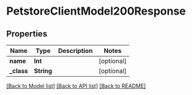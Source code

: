# PetstoreClientModel200Response

## Properties
Name | Type | Description | Notes
------------ | ------------- | ------------- | -------------
**name** | **Int** |  | [optional] 
**_class** | **String** |  | [optional] 

[[Back to Model list]](../README.md#documentation-for-models) [[Back to API list]](../README.md#documentation-for-api-endpoints) [[Back to README]](../README.md)


